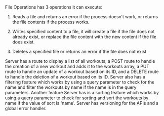 File Operations has 3 operations it can execute: 

1. Reads a file and returns an error if the process doesn't work, or returns the file contents if the process works.

2. Writes specified content to a file, it will create a file if the file does not already exist,
or replace the file content with the new content if the file does exist.

3. Deletes a specified file or returns an error if the file does not exist.

Server has a route to display a list of all workouts, a POST route to handle the creation of a new workout and adds it to the workouts array, a PUT route to handle an update of a workout based on its ID, and a DELETE route to handle the deletion of a workout based on its ID. Server also has a filtering feature which works by using a query parameter to check for the name and filter the workouts by name if the name is in the query parameters. Another feature Server has is a sorting feature which works by using a query parameter to check for sorting and sort the workouts by name if the value of sort is 'name'. Server has versioning for the APIs and a global error handler.

